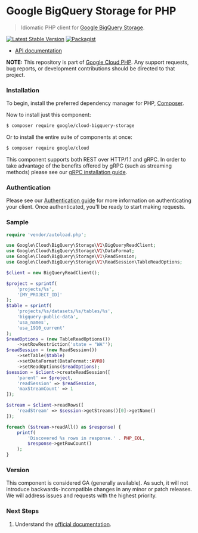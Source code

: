 # Google BigQuery Storage for PHP

> Idiomatic PHP client for [Google BigQuery Storage](https://cloud.google.com/bigquery).

[![Latest Stable Version](https://poser.pugx.org/google/cloud-bigquery-storage/v/stable)](https://packagist.org/packages/google/cloud-bigquery-storage) [![Packagist](https://img.shields.io/packagist/dm/google/cloud-bigquerystorage.svg)](https://packagist.org/packages/google/cloud-bigquerystorage)

* [API documentation](http://googleapis.github.io/google-cloud-php/#/docs/cloud-bigquery-storage/latest/bigquerystorage/readme)

**NOTE:** This repository is part of [Google Cloud PHP](https://github.com/googleapis/google-cloud-php). Any
support requests, bug reports, or development contributions should be directed to
that project.

### Installation

To begin, install the preferred dependency manager for PHP, [Composer](https://getcomposer.org/).

Now to install just this component:

```sh
$ composer require google/cloud-bigquery-storage
```

Or to install the entire suite of components at once:

```sh
$ composer require google/cloud
```

This component supports both REST over HTTP/1.1 and gRPC. In order to take advantage of the benefits offered by gRPC (such as streaming methods)
please see our [gRPC installation guide](https://cloud.google.com/php/grpc).

### Authentication

Please see our [Authentication guide](https://github.com/googleapis/google-cloud-php/blob/main/AUTHENTICATION.md) for more information
on authenticating your client. Once authenticated, you'll be ready to start making requests.

### Sample

```php
require 'vendor/autoload.php';

use Google\Cloud\BigQuery\Storage\V1\BigQueryReadClient;
use Google\Cloud\BigQuery\Storage\V1\DataFormat;
use Google\Cloud\BigQuery\Storage\V1\ReadSession;
use Google\Cloud\BigQuery\Storage\V1\ReadSession\TableReadOptions;

$client = new BigQueryReadClient();

$project = sprintf(
    'projects/%s',
    '[MY_PROJECT_ID]'
);
$table = sprintf(
    'projects/%s/datasets/%s/tables/%s',
    'bigquery-public-data',
    'usa_names',
    'usa_1910_current'
);
$readOptions = (new TableReadOptions())
    ->setRowRestriction('state = "WA"');
$readSession = (new ReadSession())
    ->setTable($table)
    ->setDataFormat(DataFormat::AVRO)
    ->setReadOptions($readOptions);
$session = $client->createReadSession([
    'parent' => $project,
    'readSession' => $readSession,
    'maxStreamCount' => 1
]);

$stream = $client->readRows([
    'readStream' => $session->getStreams()[0]->getName()
]);

foreach ($stream->readAll() as $response) {
    printf(
        'Discovered %s rows in response.' . PHP_EOL,
        $response->getRowCount()
    );
}
```

### Version

This component is considered GA (generally available). As such, it will not introduce backwards-incompatible changes in
any minor or patch releases. We will address issues and requests with the highest priority.

### Next Steps

1. Understand the [official documentation](https://cloud.google.com/bigquery/docs/reference/storage).
